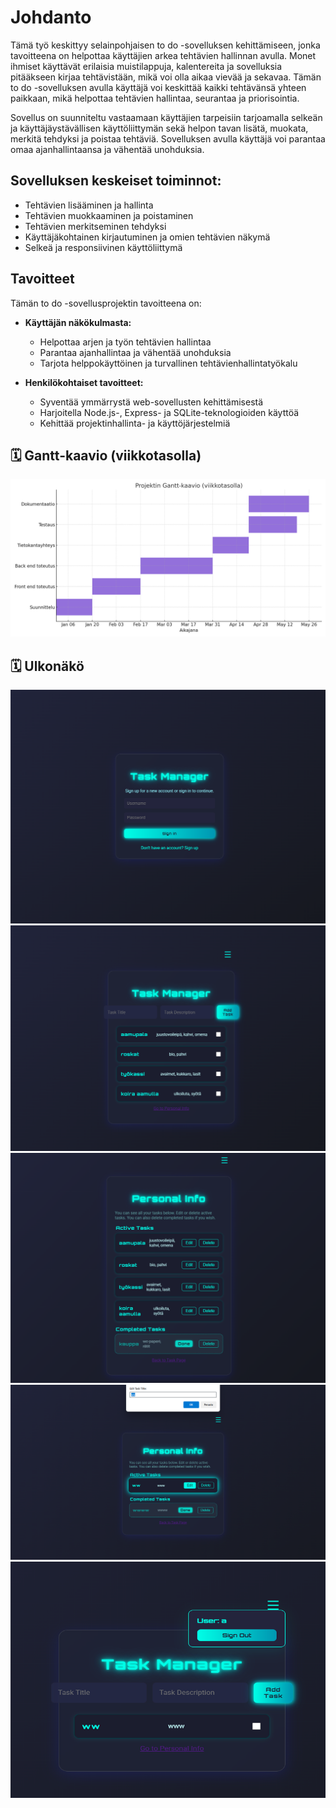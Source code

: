 # Johdanto

Tämä työ keskittyy selainpohjaisen to do -sovelluksen kehittämiseen, jonka tavoitteena on helpottaa käyttäjien arkea tehtävien hallinnan avulla. Monet ihmiset käyttävät erilaisia muistilappuja, kalentereita ja sovelluksia pitääkseen kirjaa tehtävistään, mikä voi olla aikaa vievää ja sekavaa. Tämän to do -sovelluksen avulla käyttäjä voi keskittää kaikki tehtävänsä yhteen paikkaan, mikä helpottaa tehtävien hallintaa, seurantaa ja priorisointia.

Sovellus on suunniteltu vastaamaan käyttäjien tarpeisiin tarjoamalla selkeän ja käyttäjäystävällisen käyttöliittymän sekä helpon tavan lisätä, muokata, merkitä tehdyksi ja poistaa tehtäviä. Sovelluksen avulla käyttäjä voi parantaa omaa ajanhallintaansa ja vähentää unohduksia.

## **Sovelluksen keskeiset toiminnot:**

* Tehtävien lisääminen ja hallinta
* Tehtävien muokkaaminen ja poistaminen
* Tehtävien merkitseminen tehdyksi
* Käyttäjäkohtainen kirjautuminen ja omien tehtävien näkymä
* Selkeä ja responsiivinen käyttöliittymä

## **Tavoitteet**

Tämän to do -sovellusprojektin tavoitteena on:

* **Käyttäjän näkökulmasta:**
  * Helpottaa arjen ja työn tehtävien hallintaa
  * Parantaa ajanhallintaa ja vähentää unohduksia
  * Tarjota helppokäyttöinen ja turvallinen tehtävienhallintatyökalu

* **Henkilökohtaiset tavoitteet:**
  * Syventää ymmärrystä web-sovellusten kehittämisestä
  * Harjoitella Node.js-, Express- ja SQLite-teknologioiden käyttöä
  * Kehittää projektinhallinta- ja käyttöjärjestelmiä

## 🗓 Gantt-kaavio (viikkotasolla)

![Muokkaaminen](../kuvat/gantt_kuva_viikkotasolla.png)

## 🗓 Ulkonäkö 

![Kirjautuminen](../kuvat/etusivu.png)
![Etusivu](../kuvat/taskSivu.png)
![Personal](../kuvat/personal.png)
![Muokkaus](../kuvat/edit.png)
![Hampurilaismenu](../kuvat/hamppari.png)


